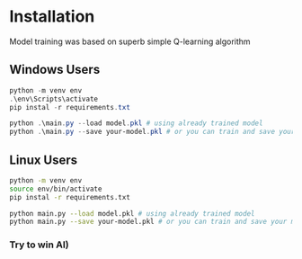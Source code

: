 # Installation

Model training was based on superb simple Q-learning algorithm

## Windows Users
```powershell
python -m venv env
.\env\Scripts\activate
pip instal -r requirements.txt

python .\main.py --load model.pkl # using already trained model
python .\main.py --save your-model.pkl # or you can train and save your model on your own
```

## Linux Users
```sh
python -m venv env
source env/bin/activate
pip instal -r requirements.txt

python main.py --load model.pkl # using already trained model
python main.py --save your-model.pkl # or you can train and save your model on your own
```

### Try to win AI)

